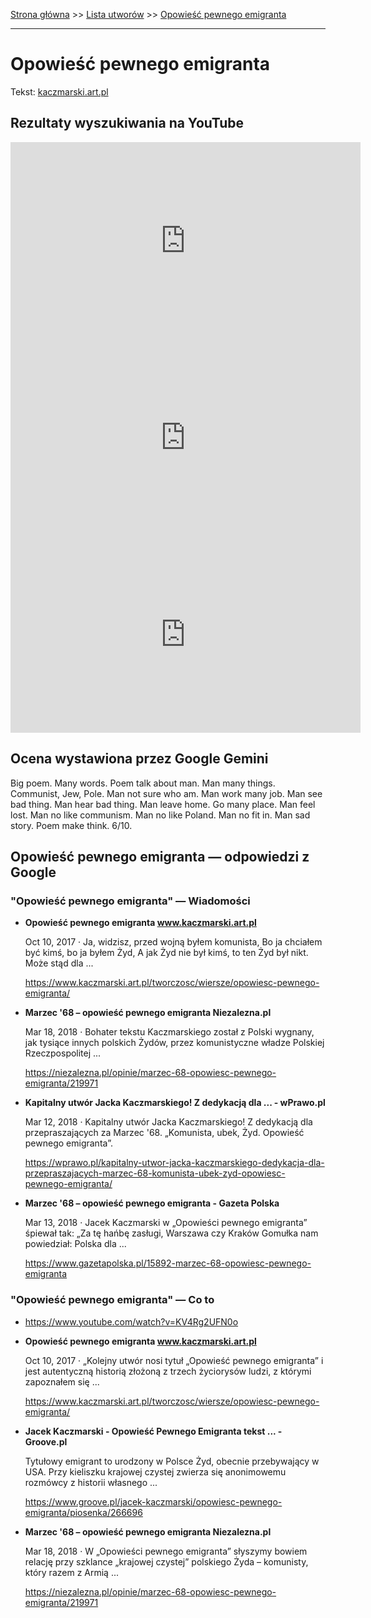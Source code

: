 [Strona główna](../index.md) >> [Lista utworów](../list.md) >> [Opowieść pewnego emigranta](389.md)

---

# Opowieść pewnego emigranta

Tekst: [kaczmarski.art.pl](https://www.kaczmarski.art.pl/tworczosc/wiersze/opowiesc-pewnego-emigranta/)

## Rezultaty wyszukiwania na YouTube

<iframe width="560" height="315" src="https://www.youtube.com/embed/KV4Rg2UFN0o?si=IdontcarewhotheIRSsendsImnotpayingtaxes" title="YouTube video player" frameborder="0" allow="accelerometer; autoplay; clipboard-write; encrypted-media; gyroscope; picture-in-picture; web-share" referrerpolicy="strict-origin-when-cross-origin" allowfullscreen></iframe>

<iframe width="560" height="315" src="https://www.youtube.com/embed/dC7E4RJD8FY?si=IdontcarewhotheIRSsendsImnotpayingtaxes" title="YouTube video player" frameborder="0" allow="accelerometer; autoplay; clipboard-write; encrypted-media; gyroscope; picture-in-picture; web-share" referrerpolicy="strict-origin-when-cross-origin" allowfullscreen></iframe>

<iframe width="560" height="315" src="https://www.youtube.com/embed/grYEb0n75YQ?si=IdontcarewhotheIRSsendsImnotpayingtaxes" title="YouTube video player" frameborder="0" allow="accelerometer; autoplay; clipboard-write; encrypted-media; gyroscope; picture-in-picture; web-share" referrerpolicy="strict-origin-when-cross-origin" allowfullscreen></iframe>

## Ocena wystawiona przez Google Gemini

Big poem. Many words. Poem talk about man. Man many things. Communist, Jew, Pole. Man not sure who am. Man work many job. Man see bad thing. Man hear bad thing. Man leave home. Go many place. Man feel lost. Man no like communism. Man no like Poland. Man no fit in. Man sad story. Poem make think. 6/10. 


## Opowieść pewnego emigranta — odpowiedzi z Google

### "Opowieść pewnego emigranta" — Wiadomości

- **Opowieść pewnego emigranta www.kaczmarski.art.pl**

    Oct 10, 2017  ·  Ja, widzisz, przed wojną byłem komunista, Bo ja chciałem być kimś, bo ja byłem Żyd, A jak Żyd nie był kimś, to ten Żyd był nikt. Może stąd dla ... 

   <https://www.kaczmarski.art.pl/tworczosc/wiersze/opowiesc-pewnego-emigranta/>
- **Marzec '68 – opowieść pewnego emigranta  Niezalezna.pl**

    Mar 18, 2018  ·  Bohater tekstu Kaczmarskiego został z Polski wygnany, jak tysiące innych polskich Żydów, przez komunistyczne władze Polskiej Rzeczpospolitej ... 

   <https://niezalezna.pl/opinie/marzec-68-opowiesc-pewnego-emigranta/219971>
- **Kapitalny utwór Jacka Kaczmarskiego! Z dedykacją dla ... - wPrawo.pl**

    Mar 12, 2018  ·  Kapitalny utwór Jacka Kaczmarskiego! Z dedykacją dla przepraszających za Marzec '68. „Komunista, ubek, Żyd. Opowieść pewnego emigranta”. 

   <https://wprawo.pl/kapitalny-utwor-jacka-kaczmarskiego-dedykacja-dla-przepraszajacych-marzec-68-komunista-ubek-zyd-opowiesc-pewnego-emigranta/>
- **Marzec '68 – opowieść pewnego emigranta - Gazeta Polska**

    Mar 13, 2018  ·  Jacek Kaczmarski w „Opowieści pewnego emigranta” śpiewał tak: „Za tę hańbę zasługi, Warszawa czy Kraków Gomułka nam powiedział: Polska dla ... 

   <https://www.gazetapolska.pl/15892-marzec-68-opowiesc-pewnego-emigranta>

### "Opowieść pewnego emigranta" — Co to

- <https://www.youtube.com/watch?v=KV4Rg2UFN0o>
- **Opowieść pewnego emigranta www.kaczmarski.art.pl**

    Oct 10, 2017  ·  „Kolejny utwór nosi tytuł „Opowieść pewnego emigranta” i jest autentyczną historią złożoną z trzech życiorysów ludzi, z którymi zapoznałem się ... 

   <https://www.kaczmarski.art.pl/tworczosc/wiersze/opowiesc-pewnego-emigranta/>
- **Jacek Kaczmarski - Opowieść Pewnego Emigranta tekst ... - Groove.pl**

    Tytułowy emigrant to urodzony w Polsce Żyd, obecnie przebywający w USA. Przy kieliszku krajowej czystej zwierza się anonimowemu rozmówcy z historii własnego ... 

   <https://www.groove.pl/jacek-kaczmarski/opowiesc-pewnego-emigranta/piosenka/266696>
- **Marzec '68 – opowieść pewnego emigranta  Niezalezna.pl**

    Mar 18, 2018  ·  W „Opowieści pewnego emigranta” słyszymy bowiem relację przy szklance „krajowej czystej” polskiego Żyda – komunisty, który razem z Armią ... 

   <https://niezalezna.pl/opinie/marzec-68-opowiesc-pewnego-emigranta/219971>

